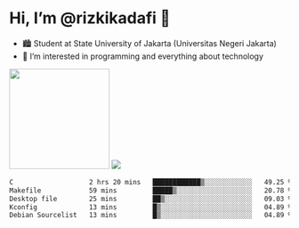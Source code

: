 # Hi, I’m @rizkikadafi 👋
- 🏙 Student at State University of Jakarta (Universitas Negeri Jakarta)
- 👀 I’m interested in programming and everything about technology
<img height="180em" src="https://github-readme-stats.vercel.app/api?username=rizkikadafi&show_icons=true&hide_border=true&&count_private=true&include_all_commits=true" />
<img src="https://github-readme-stats.vercel.app/api/top-langs/?username=rizkikadafi&show_icons=true&hide_border=true&&count_private=true&include_all_commits=true" />

<!--START_SECTION:waka-->

```txt
C                   2 hrs 20 mins   ████████████▒░░░░░░░░░░░░   49.25 %
Makefile            59 mins         █████▒░░░░░░░░░░░░░░░░░░░   20.78 %
Desktop file        25 mins         ██▒░░░░░░░░░░░░░░░░░░░░░░   09.03 %
Kconfig             13 mins         █▒░░░░░░░░░░░░░░░░░░░░░░░   04.89 %
Debian Sourcelist   13 mins         █▒░░░░░░░░░░░░░░░░░░░░░░░   04.89 %
```

<!--END_SECTION:waka-->

<!---
rizkikadafi/rizkikadafi is a ✨ special ✨ repository because its `README.md` (this file) appears on your GitHub profile.
You can click the Preview link to take a look at your changes.
--->
